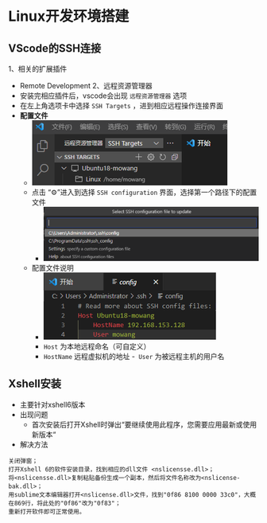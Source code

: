 # Linux开发环境搭建
## VScode的SSH连接
1、相关的扩展插件
- Remote Development
2、远程资源管理器
- 安装完相应插件后，vscode会出现 `远程资源管理器` 选项
- 在左上角选项卡中选择 `SSH Targets` ，进到相应远程操作连接界面
- **配置文件**
    - ![](vx_images/407790618220166.png)
    - 点击 “⚙”进入到选择 `SSH configuration` 界面，选择第一个路径下的配置文件
        - ![](vx_images/77170818238592.png)
    - 配置文件说明
        - ![](vx_images/420300818226459.png)
        - `Host` 为本地远程命名（可自定义）
        - `HostName` 远程虚拟机的地址
        -` User` 为被远程主机的用户名

## Xshell安装
- 主要针对xshell6版本
- 出现问题
    - 首次安装后打开Xshell时弹出“要继续使用此程序，您需要应用最新或使用新版本“
- 解决方法
```
关闭弹窗；
打开Xshell 6的软件安装目录，找到相应的dll文件 <nslicensse.dll>；
将<nslicensse.dll>复制粘贴备份生成一个副本，然后将文件名称改为<nslicense-bak.dll>；
用sublime文本编辑器打开<nslicense.dll>文件，找到"0f86 8100 0000 33c0"，大概在869行，将此处的"0f86"改为"0f83"；
重新打开软件即可正常使用。
```